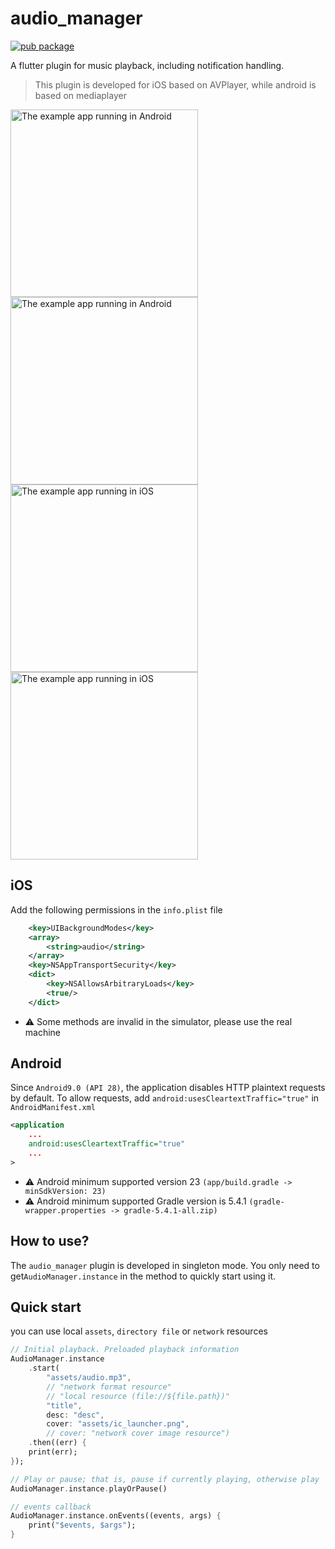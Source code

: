 # audio_manager
[![pub package](https://img.shields.io/pub/v/audio_manager.svg)](https://pub.dartlang.org/packages/audio_manager)

A flutter plugin for music playback, including notification handling.
> This plugin is developed for iOS based on AVPlayer, while android is based on mediaplayer

<img src="https://raw.githubusercontent.com/jeromexiong/audio_manager/master/screenshots/android.png" height="300" alt="The example app running in Android"><img src="https://raw.githubusercontent.com/jeromexiong/audio_manager/master/screenshots/android2.png" height="300" alt="The example app running in Android"><img src="https://raw.githubusercontent.com/jeromexiong/audio_manager/master/screenshots/iOS.png" height="300" alt="The example app running in iOS"><img src="https://raw.githubusercontent.com/jeromexiong/audio_manager/master/screenshots/iOS2.jpeg" height="300" alt="The example app running in iOS">

## iOS
Add the following permissions in the `info.plist` file
```xml
	<key>UIBackgroundModes</key>
	<array>
		<string>audio</string>
	</array>
	<key>NSAppTransportSecurity</key>
	<dict>
		<key>NSAllowsArbitraryLoads</key>
		<true/>
	</dict>
```
- ⚠️ Some methods are invalid in the simulator, please use the real machine

## Android
Since `Android9.0 (API 28)`, the application disables HTTP plaintext requests by default. To allow requests, add `android:usesCleartextTraffic="true"` in `AndroidManifest.xml`
```xml
<application
	...
	android:usesCleartextTraffic="true"
	...
>
```
- ⚠️ Android minimum supported version 23 `(app/build.gradle -> minSdkVersion: 23)`
- ⚠️ Android minimum supported Gradle version is 5.4.1 `(gradle-wrapper.properties -> gradle-5.4.1-all.zip)`

## How to use?
The `audio_manager` plugin is developed in singleton mode. You only need to get`AudioManager.instance` in the method to quickly start using it.

## Quick start
you can use local `assets`, `directory file` or `network` resources

```dart
// Initial playback. Preloaded playback information
AudioManager.instance
	.start(
		"assets/audio.mp3",
		// "network format resource"
		// "local resource (file://${file.path})"
		"title",
		desc: "desc",
		cover: "assets/ic_launcher.png",
		// cover: "network cover image resource")
	.then((err) {
	print(err);
});

// Play or pause; that is, pause if currently playing, otherwise play
AudioManager.instance.playOrPause()

// events callback
AudioManager.instance.onEvents((events, args) {
	print("$events, $args");
}
```
